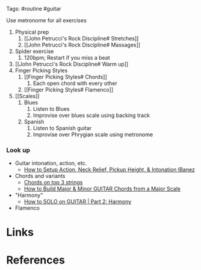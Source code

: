 Tags: #routine #guitar 

Use metronome for all exercises

1. Physical prep
	1. [[John Petrucci's Rock Discipline# Stretches]]
	2. [[John Petrucci's Rock Discipline# Massages]]
2. Spider exercise
	1. 120bpm; Restart if you miss a beat
3. [[John Petrucci's Rock Discipline# Warm up]]
4. Finger Picking Styles
	1. [[Finger Picking Styles# Chords]]
		1. Each open chord with every other
	2. [[Finger Picking Styles# Flamenco]]
5. [[Scales]]
	1. Blues
		1. Listen to Blues
		2. Improvise over blues scale using backing track
	2. Spanish
		1. Listen to Spanish guitar
		2. Improvise over Phrygian scale using metronome

### Look up
- Guitar intonation, action, etc.
	- [How to Setup Action, Neck Relief, Pickup Height, & Intonation IBanez](https://www.youtube.com/watch?v=VQQ-P7gB4GM)
- Chords and variants
	- [Chords on top 3 strings](https://www.youtube.com/watch?v=F7IBeEv4twk&t=1s)
	- [How to Build Major & Minor GUITAR Chords from a Major Scale](https://www.youtube.com/watch?v=6YO4bDMdw4s)
- "Harmony"
	- [How to SOLO on GUITAR | Part 2: Harmony](https://www.youtube.com/watch?v=xjH7x3-JZCI)
- Flamenco

# Links

# References

